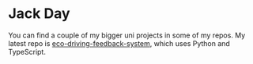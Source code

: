 # Jack Day

You can find a couple of my bigger uni projects in some of my repos. My latest repo is 
[eco-driving-feedback-system](https://github.com/jack-day/eco-driving-feedback-system), which
uses Python and TypeScript.
